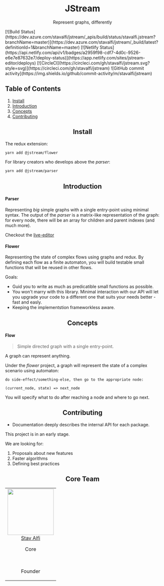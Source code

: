 <h1 align="center">JStream</h1>
<p align="center">Represent graphs, differently</p>

<p>
[![Build Status](https://dev.azure.com/stavalfi/jstream/_apis/build/status/stavalfi.jstream?branchName=master)](https://dev.azure.com/stavalfi/jstream/_build/latest?definitionId=1&branchName=master)
[![Netlify Status](https://api.netlify.com/api/v1/badges/a2959f98-cdf7-4d0c-9526-e6e7e87632e7/deploy-status)](https://app.netlify.com/sites/jstream-editor/deploys)
[![CircleCI](https://circleci.com/gh/stavalfi/jstream.svg?style=svg)](https://circleci.com/gh/stavalfi/jstream)
![GitHub commit activity](https://img.shields.io/github/commit-activity/m/stavalfi/jstream)
</p>

## Table of Contents

1. [Install](#install)
2. [Introduction](#introduction)
3. [Concepts](#concepts)
4. [Contributing](#contributing)

<h2 align="center">Install</h2>

The redux extension:

```bash
yarn add @jstream/flower
```

For library creators who develops above the _parser_:

```bash
yarn add @jstream/parser
```

<h2 align="center">Introduction</h2>

#### Parser

Representing _big_ simple graphs with a single entry-point using minimal syntax.
The output of the _parser_ is a matrix-like representation of the
graph: for every node, there will be an array for children and
parent indexes (and much more).

Checkout the [live-editor](https://jstream-editor.netlify.com/)

#### Flower

Representing the state of complex flows using graphs and redux.
By defining each flow as a finite automaton, you will build
testable small functions that will be reused in other flows.

Goals:

- Guid you to write as much as predicatible small functions as possible.
- You won't marry with this library. Minimal interaction with our API
  will let you upgrade your code to a different one that suits your needs
  better - fast and easly.
- Keeping the implementstion frameworkless aware.

<h2 align="center">Concepts</h2>

#### Flow

> Simple directed graph with a single entry-point.

A graph can represent anything.

Under the _flower_ project, a graph will represent the state of a complex scenario using automaton:

```
do side-effect/something-else, then go to the appropriate node:

(current_node, state) => next_node
```

You will specify what to do after reaching a node and where to go next.

<h2 align="center">Contributing</h2>

- Documentation deeply describes the internal API for each package.

This project is in an early stage.

We are looking for:

1. Proposals about new features
2. Faster algorithms
3. Defining best practices

<h2 align="center">Core Team</h2>

<table>
  <tbody>
    <tr>
      <td align="center" valign="top">
        <img width="150" height="150" src="https://github.com/stavalfi.png?s=150">
        <br>
        <a href="https://github.com/stavalfi">Stav Alfi</a>
        <p>Core</p>
        <br>
        <p>Founder</p>
      </td>
     </tr>
  </tbody>
</table>
